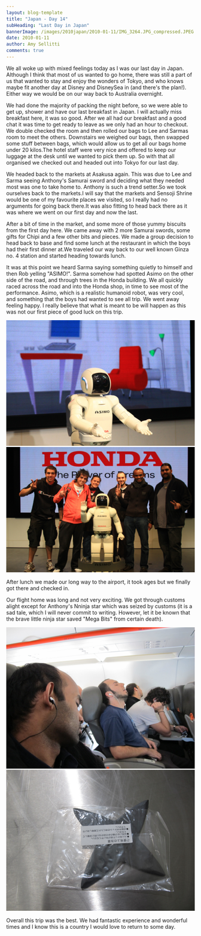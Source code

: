 ```yaml
---
layout: blog-template
title: "Japan - Day 14"
subHeading: "Last Day in Japan"
bannerImage: /images/2010japan/2010-01-11/IMG_3264.JPG_compressed.JPEG
date: 2010-01-11
author: Amy Sellitti
comments: true
---
```

We all woke up with mixed feelings today as I was our last day in Japan. Although I think that most of us wanted to go home, there was still a part of us that wanted to stay and enjoy the wonders of Tokyo, and who knows maybe fit another day at Disney and DisneySea in (and there's the plan!). Either way we would be on our way back to Australia overnight.

We had done the majority of packing the night before, so we were able to get up, shower and have our last breakfast in Japan. I will actually miss breakfast here, it was so good. After we all had our breakfast and a good chat it was time to get ready to leave as we only had an hour to checkout. We double checked the room and then rolled our bags to Lee and Sarmas room to meet the others. Downstairs we weighed our bags, then swapped some stuff between bags, which would allow us to get all our bags home under 20 kilos.The hotel staff were very nice and offered to keep our luggage at the desk until we wanted to pick them up. So with that all organised we checked out and headed out into Tokyo for our last day.

We headed back to the markets at Asakusa again. This was due to Lee and Sarma seeing Anthony's Samurai sword and deciding what they needed most was one to take home to. Anthony is such a trend setter.So we took ourselves back to the markets.I will say that the markets and Sensoji Shrine would be one of my favourite places we visited, so I really had no arguments for going back there.It was also fitting to head back there as it was where we went on our first day and now the last.

After a bit of time in the market, and some more of those yummy biscuits from the first day here. We came away with 2 more Samurai swords, some gifts for Chipi and a few other bits and pieces. We made a group decision to head back to base and find some lunch at the restaurant in which the boys had their first dinner at.We traveled our way back to our well known Ginza no. 4 station and started heading towards lunch.

It was at this point we heard Sarma saying something quietly to himself and then Rob yelling "ASIMO!". Sarma somehow had spotted Asimo on the other side of the road, and through trees in the Honda building. We all quickly raced across the road and into the Honda shop, in time to see most of the performance. Asimo, which is a realistic humanoid robot, was very cool, and something that the boys had wanted to see all trip. We went away feeling happy. I really believe that what is meant to be will happen as this was not our first piece of good luck on this trip.

<div class="center-image"><img src="/images/2010japan/2010-01-11/IMG_3264.JPG_compressed.JPEG" /></div>
<div class="center-image"><img src="/images/2010japan/2010-01-11/IMG_3267.JPG_compressed.JPEG" /></div>

After lunch we made our long way to the airport, it took ages but we finally got there and checked in. 

Our flight home was long and not very exciting. We got through customs alight except for Anthony's Nninja star which was seized by customs (it is a sad tale, which I will never commit to writing. However, let it be known that the brave little ninja star saved "Mega Bits" from certain death).

<div class="center-image"><img src="/images/2010japan/2010-01-11/IMG_5192.JPG_compressed.JPEG" /></div>
<div class="center-image"><img src="/images/2010japan/2010-01-11/IMG_5190.JPG_compressed.JPEG" /></div>

Overall this trip was the best. We had fantastic experience and wonderful times and I know this is a country I would love to return to some day.
